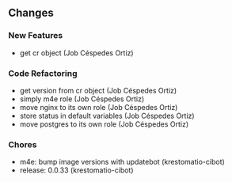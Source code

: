 ## Changes

### New Features

* get cr object (Job Céspedes Ortiz)

### Code Refactoring

* get version from cr object (Job Céspedes Ortiz)
* simply m4e role (Job Céspedes Ortiz)
* move nginx to its own role (Job Céspedes Ortiz)
* store status in default variables (Job Céspedes Ortiz)
* move postgres to its own role (Job Céspedes Ortiz)

### Chores

* m4e: bump image versions with updatebot (krestomatio-cibot)
* release: 0.0.33 (krestomatio-cibot)
